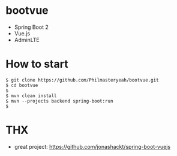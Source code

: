 
# bootvue
- Spring Boot 2
- Vue.js
- AdminLTE

# How to start
```
$ git clone https://github.com/Philmasteryeah/bootvue.git
$ cd bootvue
$
$ mvn clean install
$ mvn --projects backend spring-boot:run
$
```

# THX
- great project: https://github.com/jonashackt/spring-boot-vuejs
